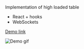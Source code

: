 Implementation of high loaded table

- React + hooks
- WebSockets

[Demo link](https://denisturenko.github.io/coin-exchange-react-hooks-websockets/)

![Demo gif](https://denisturenko.github.io/coin-exchange-react-hooks-websockets/demo2.gif)
